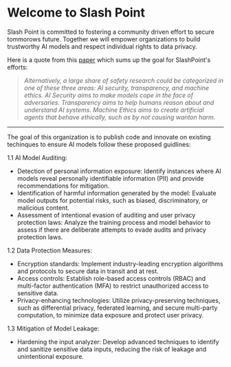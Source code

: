 # Welcome to Slash Point

Slash Point is committed to fostering a community driven effort to secure tommorows future. Together we will empower organizations to build trustworthy AI models and respect individual rights to data privacy.



Here is a quote from this [paper](https://arxiv.org/pdf/2206.05862.pdf) which sums up the goal for SlashPoint's efforts:

 > *Alternatively, a large share of safety research could be categorized in one of these three areas: AI
security, transparency, and machine ethics. AI Security aims to make models cope in the face of adversaries.
Transparency aims to help humans reason about and understand AI systems. Machine Ethics aims to create
artificial agents that behave ethically, such as by not causing wanton harm.*


----
The goal of this organization is to publish code and innovate on existing techinques to ensure AI models follow these proposed guidlines:

1.1 AI Model Auditing:
-   Detection of personal information exposure: Identify instances where AI models reveal personally identifiable information (PII) and provide recommendations for mitigation.
-   Identification of harmful information generated by the model: Evaluate model outputs for potential risks, such as biased, discriminatory, or malicious content.
-   Assessment of intentional evasion of auditing and user privacy protection laws: Analyze the training process and model behavior to assess if there are deliberate attempts to evade audits and privacy protection laws.

1.2 Data Protection Measures:

-   Encryption standards: Implement industry-leading encryption algorithms and protocols to secure data in transit and at rest.
-   Access controls: Establish role-based access controls (RBAC) and multi-factor authentication (MFA) to restrict unauthorized access to sensitive data.
-   Privacy-enhancing technologies: Utilize privacy-preserving techniques, such as differential privacy, federated learning, and secure multi-party computation, to minimize data exposure and protect user     privacy.

1.3 Mitigation of Model Leakage:
-   Hardening the input analyzer: Develop advanced techniques to identify and sanitize sensitive data inputs, reducing the risk of leakage and unintentional exposure.


